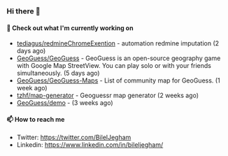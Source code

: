 ### Hi there 👋

#### 👷 Check out what I'm currently working on

- [tediagus/redmineChromeExention](https://github.com/tediagus/redmineChromeExention) - automation redmine imputation (2 days ago)
- [GeoGuess/GeoGuess](https://github.com/GeoGuess/GeoGuess) - GeoGuess is an open-source geography game with Google Map StreetView. You can play solo or with your friends simultaneously. (5 days ago)
- [GeoGuess/GeoGuess-Maps](https://github.com/GeoGuess/GeoGuess-Maps) - List of community map for GeoGuess. (1 week ago)
- [tzhf/map-generator](https://github.com/tzhf/map-generator) - Geoguessr map generator (2 weeks ago)
- [GeoGuess/demo](https://github.com/GeoGuess/demo) -  (3 weeks ago)


#### 📫 How to reach me

- Twitter: https://twitter.com/BilelJegham
- Linkedin: https://www.linkedin.com/in/bileljegham/

